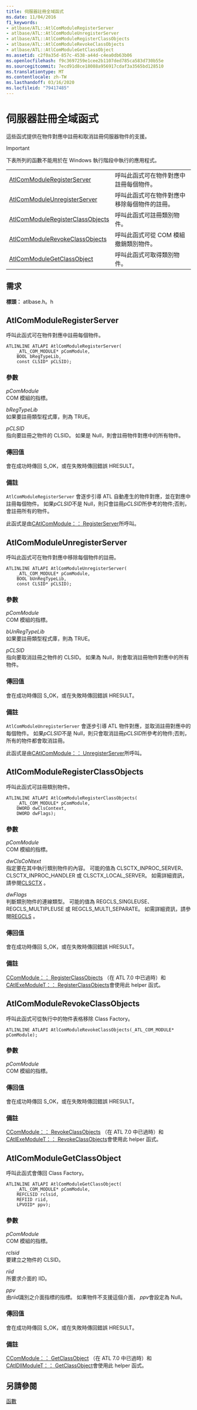 ```yaml
---
title: 伺服器註冊全域函式
ms.date: 11/04/2016
f1_keywords:
- atlbase/ATL::AtlComModuleRegisterServer
- atlbase/ATL::AtlComModuleUnregisterServer
- atlbase/ATL::AtlComModuleRegisterClassObjects
- atlbase/ATL::AtlComModuleRevokeClassObjects
- atlbase/ATL::AtlComModuleGetClassObject
ms.assetid: c2f0a35d-857c-4538-a44d-c4ea0db63b06
ms.openlocfilehash: f9c3697259e1cee2b1107ded785ca583d730b55e
ms.sourcegitcommit: 7ecd91d8ce18088a956917cdaf3a3565bd128510
ms.translationtype: MT
ms.contentlocale: zh-TW
ms.lasthandoff: 03/16/2020
ms.locfileid: "79417485"
---
```

# <a name="server-registration-global-functions"></a>伺服器註冊全域函式

這些函式提供在物件對應中註冊和取消註冊伺服器物件的支援。

> [!IMPORTANT]
>  下表所列的函數不能用於在 Windows 執行階段中執行的應用程式。

|||
|-|-|
|[AtlComModuleRegisterServer](#atlcommoduleregisterserver)|呼叫此函式可在物件對應中註冊每個物件。|
|[AtlComModuleUnregisterServer](#atlcommoduleunregisterserver)|呼叫此函式可在物件對應中移除每個物件的註冊。|
|[AtlComModuleRegisterClassObjects](#atlcommoduleregisterclassobjects)|呼叫此函式可註冊類別物件。|
|[AtlComModuleRevokeClassObjects](#atlcommodulerevokeclassobjects)|呼叫此函式可從 COM 模組撤銷類別物件。|
|[AtlComModuleGetClassObject](#atlcommodulegetclassobject)|呼叫此函式可取得類別物件。|

## <a name="requirements"></a>需求

**標頭：** atlbase.h。h

##  <a name="atlcommoduleregisterserver"></a>AtlComModuleRegisterServer

呼叫此函式可在物件對應中註冊每個物件。

```
ATLINLINE ATLAPI AtlComModuleRegisterServer(
    _ATL_COM_MODULE* pComModule,
    BOOL bRegTypeLib,
    const CLSID* pCLSID);
```

### <a name="parameters"></a>參數

*pComModule*<br/>
COM 模組的指標。

*bRegTypeLib*<br/>
如果要註冊類型程式庫，則為 TRUE。

*pCLSID*<br/>
指向要註冊之物件的 CLSID。 如果是 Null，則會註冊物件對應中的所有物件。

### <a name="return-value"></a>傳回值

會在成功時傳回 S_OK，或在失敗時傳回錯誤 HRESULT。

### <a name="remarks"></a>備註

`AtlComModuleRegisterServer` 會逐步引導 ATL 自動產生的物件對應，並在對應中註冊每個物件。 如果*pCLSID*不是 Null，則只會註冊*pCLSID*所參考的物件;否則，會註冊所有的物件。

此函式是由[CAtlComModule：： RegisterServer](catlcommodule-class.md#registerserver)所呼叫。

##  <a name="atlcommoduleunregisterserver"></a>AtlComModuleUnregisterServer

呼叫此函式可在物件對應中移除每個物件的註冊。

```
ATLINLINE ATLAPI AtlComModuleUnregisterServer(
    _ATL_COM_MODULE* pComModule,
    BOOL bUnRegTypeLib,
    const CLSID* pCLSID);
```

### <a name="parameters"></a>參數

*pComModule*<br/>
COM 模組的指標。

*bUnRegTypeLib*<br/>
如果要註冊類型程式庫，則為 TRUE。

*pCLSID*<br/>
指向要取消註冊之物件的 CLSID。 如果為 Null，則會取消註冊物件對應中的所有物件。

### <a name="return-value"></a>傳回值

會在成功時傳回 S_OK，或在失敗時傳回錯誤 HRESULT。

### <a name="remarks"></a>備註

`AtlComModuleUnregisterServer` 會逐步引導 ATL 物件對應，並取消註冊對應中的每個物件。 如果*pCLSID*不是 Null，則只會取消註冊*pCLSID*所參考的物件;否則，所有的物件都會取消註冊。

此函式是由[CAtlComModule：： UnregisterServer](catlcommodule-class.md#unregisterserver)所呼叫。

##  <a name="atlcommoduleregisterclassobjects"></a>AtlComModuleRegisterClassObjects

呼叫此函式可註冊類別物件。

```
ATLINLINE ATLAPI AtlComModuleRegisterClassObjects(
    _ATL_COM_MODULE* pComModule,
    DWORD dwClsContext,
    DWORD dwFlags);
```

### <a name="parameters"></a>參數

*pComModule*<br/>
COM 模組的指標。

*dwClsCoNtext*<br/>
指定要在其中執行類別物件的內容。 可能的值為 CLSCTX_INPROC_SERVER、CLSCTX_INPROC_HANDLER 或 CLSCTX_LOCAL_SERVER。 如需詳細資訊，請參閱[CLSCTX](/windows/win32/api/wtypesbase/ne-wtypesbase-clsctx) 。

*dwFlags*<br/>
判斷類別物件的連線類型。 可能的值為 REGCLS_SINGLEUSE、REGCLS_MULTIPLEUSE 或 REGCLS_MULTI_SEPARATE。 如需詳細資訊，請參閱[REGCLS](/windows/win32/api/combaseapi/ne-combaseapi-regcls) 。

### <a name="return-value"></a>傳回值

會在成功時傳回 S_OK，或在失敗時傳回錯誤 HRESULT。

### <a name="remarks"></a>備註

[CComModule：： RegisterClassObjects](ccommodule-class.md#registerclassobjects) （在 ATL 7.0 中已過時）和[CAtlExeModuleT：： RegisterClassObjects](catlexemodulet-class.md#registerclassobjects)會使用此 helper 函式。

##  <a name="atlcommodulerevokeclassobjects"></a>AtlComModuleRevokeClassObjects

呼叫此函式可從執行中的物件表格移除 Class Factory。

```
ATLINLINE ATLAPI AtlComModuleRevokeClassObjects(_ATL_COM_MODULE* pComModule);
```

### <a name="parameters"></a>參數

*pComModule*<br/>
COM 模組的指標。

### <a name="return-value"></a>傳回值

會在成功時傳回 S_OK，或在失敗時傳回錯誤 HRESULT。

### <a name="remarks"></a>備註

[CComModule：： RevokeClassObjects](ccommodule-class.md#revokeclassobjects) （在 ATL 7.0 中已過時）和[CAtlExeModuleT：： RevokeClassObjects](catlexemodulet-class.md#revokeclassobjects)會使用此 helper 函式。

##  <a name="atlcommodulegetclassobject"></a>AtlComModuleGetClassObject

呼叫此函式會傳回 Class Factory。

```
ATLINLINE ATLAPI AtlComModuleGetClassObject(
    _ATL_COM_MODULE* pComModule,
    REFCLSID rclsid,
    REFIID riid,
    LPVOID* ppv);
```

### <a name="parameters"></a>參數

*pComModule*<br/>
COM 模組的指標。

*rclsid*<br/>
要建立之物件的 CLSID。

*riid*<br/>
所要求介面的 IID。

*ppv*<br/>
由*riid*識別之介面指標的指標。 如果物件不支援這個介面， *ppv*會設定為 Null。

### <a name="return-value"></a>傳回值

會在成功時傳回 S_OK，或在失敗時傳回錯誤 HRESULT。

### <a name="remarks"></a>備註

[CComModule：： GetClassObject](ccommodule-class.md#getclassobject) （在 ATL 7.0 中已過時）和[CAtlDllModuleT：： GetClassObject](catldllmodulet-class.md#getclassobject)會使用此 helper 函式。

## <a name="see-also"></a>另請參閱

[函數](../../atl/reference/atl-functions.md)
